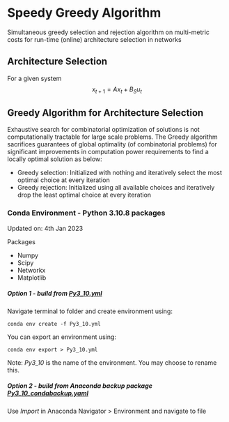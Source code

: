 # Speedy Greedy Algorithm

Simultaneous greedy selection and rejection algorithm on multi-metric costs for run-time (online) architecture selection in networks

## Architecture Selection

For a given system $$x_{t+1} = Ax_t + B_S u_t$$





## Greedy Algorithm for Architecture Selection

Exhaustive search for combinatorial optimization of solutions is not computationally tractable for large scale problems. The Greedy algorithm sacrifices guarantees of global optimality (of combinatorial problems) for significant improvements in computation power requirements to find a locally optimal solution as below:
- Greedy selection: Initialized with nothing and iteratively select the most optimal choice at every iteration
- Greedy rejection: Initialized using all available choices and iteratively drop the least optimal choice at every iteration





### Conda Environment - Python 3.10.8 packages
Updated on: 4th Jan 2023

Packages
- Numpy
- Scipy
- Networkx
- Matplotlib


##### Option 1 - build from [Py3_10.yml](PyEnvironment\Py3_10.yml)
Navigate terminal to folder and create environment using:    

    conda env create -f Py3_10.yml

You can export an environment using:

    conda env export > Py3_10.yml

Note: _Py3_10_ is the name of the environment. You may choose to rename this.


##### Option 2 - build from Anaconda backup package [Py3_10_condabackup.yaml](PyEnvironment/Py3_10_condabackup.yaml)

Use _Import_ in Anaconda Navigator > Environment and navigate to file